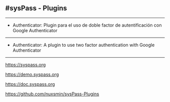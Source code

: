 ## #sysPass - Plugins

----------------

* Authenticator: Plugin para el uso de doble factor de autentificación con Google Authenticator

----------------

* Authenticator: A plugin to use two factor authentication with Google Authenticator

----------------

https://syspass.org

https://demo.syspass.org

https://doc.syspass.org

https://github.com/nuxsmin/sysPass-Plugins
